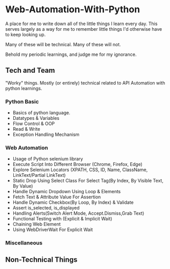 # Web-Automation-With-Python

A place for me to write down all of the little things I learn every day. This serves largely as a way for me to remember little things I'd otherwise have to keep looking up.

Many of these will be technical. Many of these will not.

Behold my periodic learnings, and judge me for my ignorance.

## Tech and Team

"Worky" things. Mostly (or entirely) technical related to API Automation with python learnings.

### Python Basic

* Basics of python language.
* Datatypes & Variables
* Flow Control & OOP
* Read & Write
* Exception Handling Mechanism

### Web Automation

* Usage of Python selenium library
* Execute Script Into Different Browser (Chrome, Firefox, Edge)
* Explore Selenium Locators (XPATH, CSS, ID, Name, ClassName, LinkText/Partial LinkText)
* Static Drop Using Select Class For Select Tag(By Index, By Visible Text, By Value)
* Handle Dynamic Dropdown Using Loop & Elements
* Fetch Text & Attribute Value For Assertion
* Handle Dynamic Checkbox(By Loop, By Index) & Validate
* Assert is_selected, is_displayed
* Handling Alerts(Switch Alert Mode, Accept.Dismiss,Grab Text)
* Functional Testing with (Explicit & Implicit Wait)
* Chaining Web Element
* Using WebDriverWait For Explicit Wait


### Miscellaneous

## Non-Technical Things
